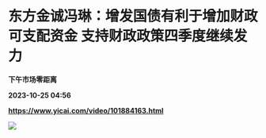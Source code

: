 # 东方金诚冯琳：增发国债有利于增加财政可支配资金 支持财政政策四季度继续发力
**下午市场零距离**

**2023-10-25 04:56**

**https://www.yicai.com/video/101884163.html**

![](http://imgcdn.yicai.com/vms-new/2023/10/e7e55c93-3430-4e97-baa9-b9a57ad9cd94_AQq2.jpg)